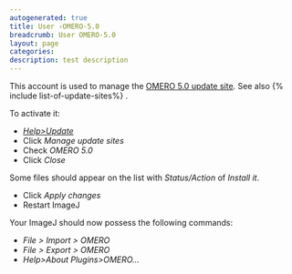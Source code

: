 ```yaml
---
autogenerated: true
title: User ›OMERO-5.0
breadcrumb: User OMERO-5.0
layout: page
categories: 
description: test description
---
```


This account is used to manage the [OMERO 5.0 update site](http://sites.imagej.net/OMERO-5.0/). See also {% include list-of-update-sites%}
.

To activate it:

  - [*Help\>Update*](Update_Sites )
  - Click *Manage update sites*
  - Check *OMERO 5.0*
  - Click *Close*

Some files should appear on the list with *Status/Action* of *Install it*.

  - Click *Apply changes*
  - Restart ImageJ

Your ImageJ should now possess the following commands:

  - *File \> Import \> OMERO*
  - *File \> Export \> OMERO*
  - *Help\>About Plugins\>OMERO...*
